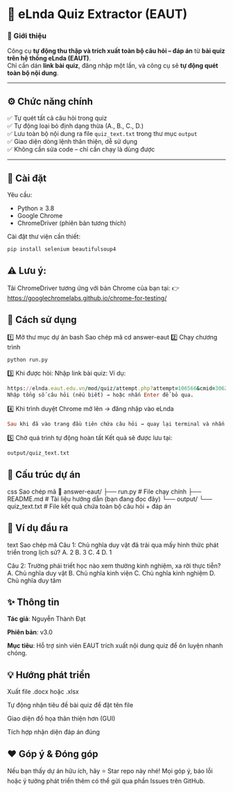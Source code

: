 # 🧠 eLnda Quiz Extractor (EAUT)

### 📘 Giới thiệu

Công cụ **tự động thu thập và trích xuất toàn bộ câu hỏi – đáp án** từ **bài quiz trên hệ thống eLnda (EAUT)**.  
Chỉ cần dán **link bài quiz**, đăng nhập một lần, và công cụ sẽ **tự động quét toàn bộ nội dung**.

---

## ⚙️ Chức năng chính

✅ Tự quét tất cả câu hỏi trong quiz  
✅ Tự động loại bỏ định dạng thừa (A., B., C., D.)  
✅ Lưu toàn bộ nội dung ra file `quiz_text.txt` trong thư mục `output`  
✅ Giao diện dòng lệnh thân thiện, dễ sử dụng  
✅ Không cần sửa code – chỉ cần chạy là dùng được  

---

## 🧩 Cài đặt

Yêu cầu:
- Python ≥ 3.8  
- Google Chrome  
- ChromeDriver (phiên bản tương thích)

Cài đặt thư viện cần thiết:

```bash
pip install selenium beautifulsoup4
```
## ⚠️ Lưu ý:
Tải ChromeDriver tương ứng với bản Chrome của bạn tại:
👉 https://googlechromelabs.github.io/chrome-for-testing/

## 🚀 Cách sử dụng
 1️⃣ Mở thư mục dự án
bash
Sao chép mã
cd answer-eaut
 2️⃣ Chạy chương trình
```bash
python run.py
```
 3️⃣ Khi được hỏi:
Nhập link bài quiz:
Ví dụ:

```ruby
https://elnda.eaut.edu.vn/mod/quiz/attempt.php?attempt=106566&cmid=3062&page=0
Nhập tổng số câu hỏi (nếu biết) → hoặc nhấn Enter để bỏ qua.
```
 4️⃣ Khi trình duyệt Chrome mở lên → đăng nhập vào eLnda
 ```ruby
Sau khi đã vào trang đầu tiên chứa câu hỏi → quay lại terminal và nhấn ENTER.
```
 5️⃣ Chờ quá trình tự động hoàn tất
Kết quả sẽ được lưu tại:

```bash
output/quiz_text.txt
```
## 📁 Cấu trúc dự án
css
Sao chép mã
📂 answer-eaut/
 ├── run.py             # File chạy chính
 ├── README.md          # Tài liệu hướng dẫn (bạn đang đọc đây)
 └── output/
      └── quiz_text.txt # File kết quả chứa toàn bộ câu hỏi + đáp án
## 🧠 Ví dụ đầu ra
text
Sao chép mã
Câu 1: Chủ nghĩa duy vật đã trải qua mấy hình thức phát triển trong lịch sử?
A. 2
B. 3
C. 4
D. 1

Câu 2: Trường phái triết học nào xem thường kinh nghiệm, xa rời thực tiễn?
A. Chủ nghĩa duy vật
B. Chủ nghĩa kinh viện
C. Chủ nghĩa kinh nghiệm
D. Chủ nghĩa duy tâm
## ✨ Thông tin
**Tác giả**: Nguyễn Thành Đạt

**Phiên bản**: v3.0

**Mục tiêu**: Hỗ trợ sinh viên EAUT trích xuất nội dung quiz để ôn luyện nhanh chóng.

## 💡 Hướng phát triển
 Xuất file .docx hoặc .xlsx

 Tự động nhận tiêu đề bài quiz để đặt tên file

 Giao diện đồ họa thân thiện hơn (GUI)

 Tích hợp nhận diện đáp án đúng

## ❤️ Góp ý & Đóng góp
Nếu bạn thấy dự án hữu ích, hãy ⭐ Star repo này nhé!
Mọi góp ý, báo lỗi hoặc ý tưởng phát triển thêm có thể gửi qua phần Issues trên GitHub.
